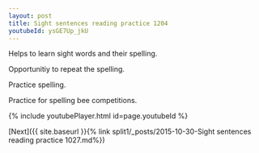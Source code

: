 ```yaml
---
layout: post
title: Sight sentences reading practice 1204
youtubeId: ysGE7Up_jkU
---
```

 
 
Helps to learn sight words and their spelling.

Opportunitiy to repeat the spelling. 

Practice spelling. 
 
Practice for spelling bee competitions. 
 
{% include youtubePlayer.html id=page.youtubeId %}
 
 

[Next]({{ site.baseurl }}{% link  split1/_posts/2015-10-30-Sight sentences reading practice 1027.md%})
 
